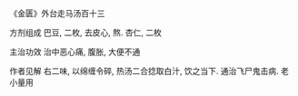 《金匮》外台走马汤百十三

方剂组成 巴豆, 二枚, 去皮心, 熬. 杏仁, 二枚 

主治功效 治中恶心痛, 腹胀, 大便不通 

作者见解 右二味, 以绵缠令碎, 热汤二合捻取白汁, 饮之当下. 通治飞尸鬼击病. 老小量用 

